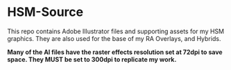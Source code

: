 # HSM-Source

This repo contains Adobe Illustrator files and supporting assets for my HSM graphics. They are also used for the base of my RA Overlays, and Hybrids.

**Many of the AI files have the raster effects resolution set at 72dpi to save space. They MUST be set to 300dpi to replicate my work.**
